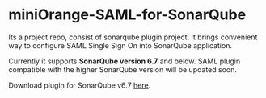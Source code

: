 # miniOrange-SAML-for-SonarQube
Its a project repo, consist of sonarqube plugin project. It brings convenient way to configure SAML Single Sign On into SonarQube application. 

Currently it supports <b>SonarQube version 6.7</b> and below. SAML plugin compatible with the higher SonarQube version will be updated soon.

Download plugin for SonarQube v6.7 [here](https://github.com/miniOrangeDev/miniOrangeSAML-for-SonarQube/raw/master/miniorange-saml-plugin-1.0.jar).
